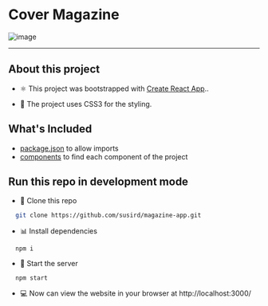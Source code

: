 # Cover Magazine

![image](https://user-images.githubusercontent.com/42523734/143948488-7b625c00-dd11-4024-aea2-e373b7a99d42.png)

---

## About this project

- ⚛️ This project was bootstrapped with
[Create React App](https://github.com/facebook/create-react-app)..

- 🎨 The project uses CSS3 for the styling.

## What's Included
- [package.json](./package.json) to allow imports 
- [components](./src/components) to find each component of the project

## Run this repo in development mode

- 🐑 Clone this repo
```bash
  git clone https://github.com/susird/magazine-app.git
```
- 📊 Install dependencies
```
  npm i
```
- 🏁 Start the server
```
  npm start
```
- 💻 Now can view the website in your browser at http://localhost:3000/
